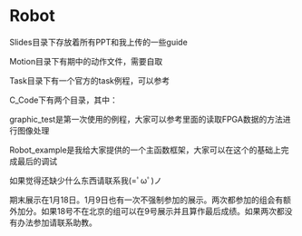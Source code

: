 # Robot
Slides目录下存放着所有PPT和我上传的一些guide

Motion目录下有期中的动作文件，需要自取

Task目录下有一个官方的task例程，可以参考

C_Code下有两个目录，其中：

  graphic_test是第一次使用的例程，大家可以参考里面的读取FPGA数据的方法进行图像处理
  
  Robot_example是我给大家提供的一个主函数框架，大家可以在这个的基础上完成最后的调试
  
  如果觉得还缺少什么东西请联系我(=ﾟωﾟ)ノ
  
期末展示在1月18日。1月9日也有一次不强制参加的展示。两次都参加的组会有额外加分。如果18号不在北京的组可以在9号展示并且算作最后成绩。如果两次都没有办法参加请联系助教。
